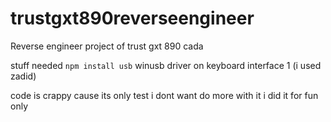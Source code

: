 # trustgxt890reverseengineer
Reverse engineer project of trust gxt 890 cada

stuff needed
`npm install usb`
winusb driver on keyboard interface 1 (i used zadid)

code is crappy cause its only test i dont want do more with it i did it for fun only
